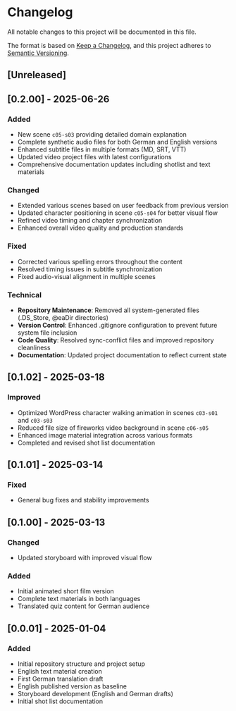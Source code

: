 # Changelog

All notable changes to this project will be documented in this file.

The format is based on [Keep a Changelog](https://keepachangelog.com/en/1.1.0/),
and this project adheres to [Semantic Versioning](https://semver.org/spec/v2.0.0.html).

## [Unreleased]

## [0.2.00] - 2025-06-26

### Added

- New scene `c05-s03` providing detailed domain explanation
- Complete synthetic audio files for both German and English versions
- Enhanced subtitle files in multiple formats (MD, SRT, VTT)
- Updated video project files with latest configurations
- Comprehensive documentation updates including shotlist and text materials

### Changed

- Extended various scenes based on user feedback from previous version
- Updated character positioning in scene `c05-s04` for better visual flow
- Refined video timing and chapter synchronization
- Enhanced overall video quality and production standards

### Fixed

- Corrected various spelling errors throughout the content
- Resolved timing issues in subtitle synchronization
- Fixed audio-visual alignment in multiple scenes

### Technical

- **Repository Maintenance**: Removed all system-generated files
  (.DS_Store, @eaDir directories)
- **Version Control**: Enhanced .gitignore configuration to prevent future
  system file inclusion
- **Code Quality**: Resolved sync-conflict files and improved repository
  cleanliness
- **Documentation**: Updated project documentation to reflect current state

## [0.1.02] - 2025-03-18

### Improved

- Optimized WordPress character walking animation in scenes `c03-s01` and
  `c03-s03`
- Reduced file size of fireworks video background in scene `c06-s05`
- Enhanced image material integration across various formats
- Completed and revised shot list documentation

## [0.1.01] - 2025-03-14

### Fixed

- General bug fixes and stability improvements

## [0.1.00] - 2025-03-13

### Changed

- Updated storyboard with improved visual flow

### Added

- Initial animated short film version
- Complete text materials in both languages
- Translated quiz content for German audience

## [0.0.01] - 2025-01-04

### Added

- Initial repository structure and project setup
- English text material creation
- First German translation draft
- English published version as baseline
- Storyboard development (English and German drafts)
- Initial shot list documentation